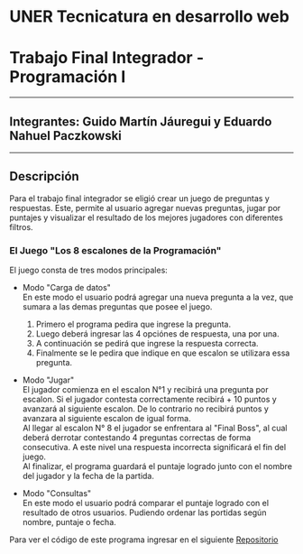 # UNER Tecnicatura en desarrollo web
# Trabajo Final Integrador - Programación I
***

## Integrantes: Guido Martín Jáuregui y Eduardo Nahuel Paczkowski
***
## Descripción
Para el trabajo final integrador se eligió crear un juego de preguntas y respuestas. Este, permite al usuario agregar nuevas preguntas, jugar por puntajes y visualizar el resultado de los mejores jugadores con diferentes filtros.

### El Juego "Los 8 escalones de la Programación"
El juego consta de tres modos principales:

* Modo "Carga de datos"\
  En este modo el usuario podrá agregar una nueva pregunta a la vez, que sumara a las demas preguntas que posee el juego.
  
  1. Primero el programa pedira que ingrese la pregunta.
  2. Luego deberá ingresar las 4 opciónes de respuesta, una por una.
  3. A continuación se pedirá que ingrese la respuesta correcta.
  4. Finalmente se le pedira que indique en que escalon se utilizara essa pregunta.

* Modo "Jugar"\
  El jugador comienza en el escalon N°1 y recibirá una pregunta por escalon. Si el jugador contesta correctamente recibirá + 10 puntos y avanzará al siguiente escalon. De lo contrario no recibirá puntos y avanzara al siguiente escalon de igual forma.\
  Al llegar al escalon N° 8 el jugador se enfrentara al "Final Boss", al cual deberá derrotar contestando 4 preguntas correctas de forma consecutiva. A este nivel una respuesta incorrecta significará el fin del juego.\
  Al finalizar, el programa guardará el puntaje logrado junto con el nombre del jugador y la fecha de la partida.
  
* Modo "Consultas"\
  En este modo el usuario podrá comparar el puntaje logrado con el resultado de otros usuarios. Pudiendo ordenar las portidas según nombre, puntaje o fecha.
  
Para ver el código de este programa ingresar en el siguiente [Repositorio](https://github.com/UNER-Tec-en-desarrollo-web/trabajo_final_integrador.git)
